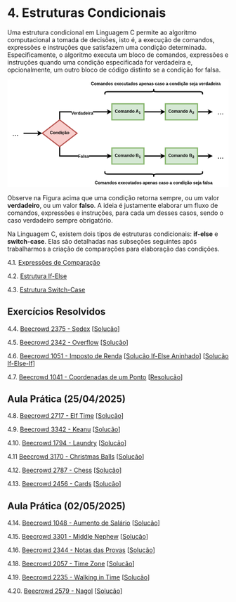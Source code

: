 # 4. Estruturas Condicionais

Uma estrutura condicional em Linguagem C permite ao algoritmo computacional a tomada de decisões, isto é, a execução de comandos, expressões e instruções que satisfazem uma condição determinada. Especificamente, o algoritmo executa um bloco de comandos, expressões e instruções quando uma condição especificada for verdadeira e, opcionalmente, um outro bloco de código distinto se a condição for falsa.

![Fluxograma if-else](images/ifelse_flowchart.png)

Observe na Figura acima que uma condição retorna sempre, ou um valor **verdadeiro**, ou um valor **falso**. A ideia é justamente elaborar um fluxo de comandos, expressões e instruções, para cada um desses casos, sendo o caso verdadeiro sempre obrigatório.

Na Linguagem C, existem dois tipos de estruturas condicionais: **if-else** e **switch-case**. Elas são detalhadas nas subseções seguintes após trabalharmos a criação de comparações para elaboração das condições.

4.1. [Expressões de Comparação](comparacao.md)

4.2. [Estrutura If-Else](ifelse.md)

4.3. [Estrutura Switch-Case](switchcase.md)


## Exercícios Resolvidos

4.4. [Beecrowd 2375 - Sedex](https://judge.beecrowd.com/pt/problems/view/2375) [[Solucão](beecrowd_2375.md)]

4.5. [Beecrowd 2342 - Overflow](https://judge.beecrowd.com/pt/problems/view/2342) [[Solucão](upsolving/beecrowd_2342.c)]

4.6. [Beecrowd 1051 - Imposto de Renda](https://judge.beecrowd.com/pt/problems/view/1051) [[Solucão If-Else Aninhado](beecrowd_1051_aninhado.c)] [[Solucão If-Else-If](beecrowd_1051.c)]

4.7. [Beecrowd 1041 - Coordenadas de um Ponto](https://judge.beecrowd.com/pt/problems/view/1041) [[Resolucão](beecrowd_1041.md)]


## Aula Prática (25/04/2025)

4.8. [Beecrowd 2717 - Elf Time](https://judge.beecrowd.com/pt/problems/view/2717) [[Solucão](upsolving/beecrowd_2717.c)]

4.9. [Beecrowd 3342 - Keanu](https://judge.beecrowd.com/pt/problems/view/3342) [[Solucão](upsolving/beecrowd_3342.c)]

4.10. [Beecrowd 1794 - Laundry](https://judge.beecrowd.com/pt/problems/view/1794) [[Solucão](upsolving/beecrowd_1794.c)]

4.11 [Beecrowd 3170 - Christmas Balls](https://judge.beecrowd.com/pt/problems/view/3170) [[Solucão](upsolving/beecrowd_3170.c)]

4.12. [Beecrowd 2787 - Chess](https://judge.beecrowd.com/pt/problems/view/2787) [[Solucão](upsolving/beecrowd_2787.c)]

4.13. [Beecrowd 2456 - Cards](https://judge.beecrowd.com/pt/problems/view/2456) [[Solucão](upsolving/beecrowd_2456.c)]


## Aula Prática (02/05/2025)

4.14. [Beecrowd 1048 - Aumento de Salário](https://judge.beecrowd.com/pt/problems/view/1048) [[Solucão](beecrowd_1048.c)]

4.15. [Beecrowd 3301 - Middle Nephew](https://judge.beecrowd.com/pt/problems/view/3301) [[Solucão](beecrowd_3301.c)]

4.16. [Beecrowd 2344 - Notas das Provas](https://judge.beecrowd.com/pt/problems/view/2344) [[Solucão](beecrowd_2344.c)]

4.18. [Beecrowd 2057 - Time Zone](https://judge.beecrowd.com/pt/problems/view/2057) [[Solucão](beecrowd_2057.c)]

4.19. [Beecrowd 2235 - Walking in Time](https://judge.beecrowd.com/pt/problems/view/2235) [[Solucão](beecrowd_2235.c)]

4.20. [Beecrowd 2579 - Nagol](https://judge.beecrowd.com/pt/problems/view/2579) [[Solucão](beecrowd_2579.c)]



